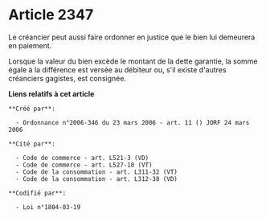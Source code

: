 # Article 2347

Le créancier peut aussi faire ordonner en justice que le bien lui demeurera en paiement.

Lorsque la valeur du bien excède le montant de la dette garantie, la somme égale à la différence est versée au débiteur ou,
s'il existe d'autres créanciers gagistes, est consignée.

**Liens relatifs à cet article**

	**Créé par**:

	  - Ordonnance n°2006-346 du 23 mars 2006 - art. 11 () JORF 24 mars 2006

	**Cité par**:

	  - Code de commerce - art. L521-3 (VD)
	  - Code de commerce - art. L527-10 (VT)
	  - Code de la consommation - art. L311-32 (VT)
	  - Code de la consommation - art. L312-38 (VD)

	**Codifié par**:

	  - Loi n°1804-03-19
